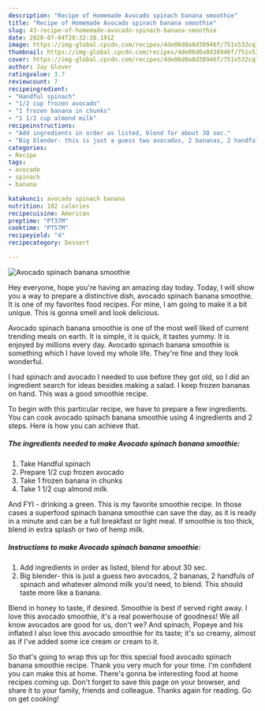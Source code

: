 ```yaml
---
description: "Recipe of Homemade Avocado spinach banana smoothie"
title: "Recipe of Homemade Avocado spinach banana smoothie"
slug: 43-recipe-of-homemade-avocado-spinach-banana-smoothie
date: 2020-07-04T20:32:38.191Z
image: https://img-global.cpcdn.com/recipes/4de06d0a8d38946f/751x532cq70/avocado-spinach-banana-smoothie-recipe-main-photo.jpg
thumbnail: https://img-global.cpcdn.com/recipes/4de06d0a8d38946f/751x532cq70/avocado-spinach-banana-smoothie-recipe-main-photo.jpg
cover: https://img-global.cpcdn.com/recipes/4de06d0a8d38946f/751x532cq70/avocado-spinach-banana-smoothie-recipe-main-photo.jpg
author: Jay Glover
ratingvalue: 3.7
reviewcount: 7
recipeingredient:
- "Handful spinach"
- "1/2 cup frozen avocado"
- "1 frozen banana in chunks"
- "1 1/2 cup almond milk"
recipeinstructions:
- "Add ingredients in order as listed, blend for about 30 sec."
- "Big blender- this is just a guess two avocados, 2 bananas, 2 handfuls of spinach and whatever almond milk you’d need, to blend. This should taste more like a banana."
categories:
- Recipe
tags:
- avocado
- spinach
- banana

katakunci: avocado spinach banana 
nutrition: 182 calories
recipecuisine: American
preptime: "PT37M"
cooktime: "PT57M"
recipeyield: "4"
recipecategory: Dessert

---
```



![Avocado spinach banana smoothie](https://img-global.cpcdn.com/recipes/4de06d0a8d38946f/751x532cq70/avocado-spinach-banana-smoothie-recipe-main-photo.jpg)

Hey everyone, hope you're having an amazing day today. Today, I will show you a way to prepare a distinctive dish, avocado spinach banana smoothie. It is one of my favorites food recipes. For mine, I am going to make it a bit unique. This is gonna smell and look delicious.

Avocado spinach banana smoothie is one of the most well liked of current trending meals on earth. It is simple, it is quick, it tastes yummy. It is enjoyed by millions every day. Avocado spinach banana smoothie is something which I have loved my whole life. They're fine and they look wonderful.

I had spinach and avocado I needed to use before they got old, so I did an ingredient search for ideas besides making a salad. I keep frozen bananas on hand. This was a good smoothie recipe.


To begin with this particular recipe, we have to prepare a few ingredients. You can cook avocado spinach banana smoothie using 4 ingredients and 2 steps. Here is how you can achieve that.

##### The ingredients needed to make Avocado spinach banana smoothie:

1. Take Handful spinach
1. Prepare 1/2 cup frozen avocado
1. Take 1 frozen banana in chunks
1. Take 1 1/2 cup almond milk


And FYI - drinking a green. This is my favorite smoothie recipe. In those cases a superfood spinach banana smoothie can save the day, as it is ready in a minute and can be a full breakfast or light meal. If smoothie is too thick, blend in extra splash or two of hemp milk. 

##### Instructions to make Avocado spinach banana smoothie:

1. Add ingredients in order as listed, blend for about 30 sec.
1. Big blender- this is just a guess two avocados, 2 bananas, 2 handfuls of spinach and whatever almond milk you’d need, to blend. This should taste more like a banana.


Blend in honey to taste, if desired. Smoothie is best if served right away. I love this avocado smoothie, it&#39;s a real powerhouse of goodness! We all know avocados are good for us, don&#39;t we? And spinach, Popeye and his inflated I also love this avocado smoothie for its taste; it&#39;s so creamy, almost as if I&#39;ve added some ice cream or cream to it. 

So that's going to wrap this up for this special food avocado spinach banana smoothie recipe. Thank you very much for your time. I'm confident you can make this at home. There's gonna be interesting food at home recipes coming up. Don't forget to save this page on your browser, and share it to your family, friends and colleague. Thanks again for reading. Go on get cooking!
